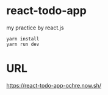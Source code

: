 # react-todo-app

my practice by react.js

```
yarn install
yarn run dev
```

# URL

https://react-todo-app-ochre.now.sh/
